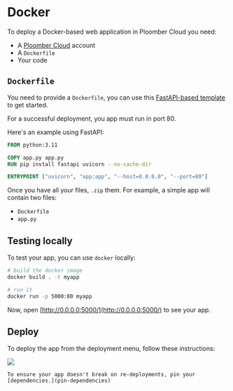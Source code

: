 # Docker

To deploy a Docker-based web application in Ploomber Cloud you need:

- A [Ploomber Cloud](https://platform.ploomber.io/register?utm_source=docker&utm_medium=documentation) account
- A `Dockerfile`
- Your code

## `Dockerfile`

You need to provide a `Dockerfile`, you can use this [FastAPI-based template](https://github.com/ploomber/doc/blob/main/examples/fastapi/basic-app/Dockerfile) to get started.

For a successful deployment, you app must run in port 80.

Here's an example using FastAPI:

```Dockerfile
FROM python:3.11

COPY app.py app.py
RUN pip install fastapi uvicorn --no-cache-dir

ENTRYPOINT ["uvicorn", "app:app", "--host=0.0.0.0", "--port=80"]
```

Once you have all your files, `.zip` them. For example, a simple app will contain two files:

- `Dockerfile`
- `app.py`

## Testing locally

To test your app, you can use `docker` locally:

```sh
# build the docker image
docker build . -t myapp

# run it
docker run -p 5000:80 myapp
```

Now, open [http://0.0.0.0:5000/](http://0.0.0.0:5000/) to see your app.


## Deploy

To deploy the app from the deployment menu, follow these instructions:

![](../static/docker.png)


```{tip}
To ensure your app doesn't break on re-deployments, pin your [dependencies.](pin-dependencies)
```